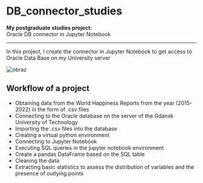 # DB_connector_studies

**My postgraduate studies project:**\
Oracle DB connector in Jupyter Notebook

---
In this project, I create the connector in Jupyter Notebook to get access to Oracle Data Base on my University server


![obraz](https://user-images.githubusercontent.com/84125127/166817136-8b5476ef-28c1-46cd-9760-b551f88632b5.png)

## Workflow of a project

- Obtaining data from the World Happiness Reports from the year (2015-2022) in the form of .csv files
- Connecting to the Oracle database on the server of the Gdansk University of Technology
- Importing the .csv files into the database
- Creating a virtual python environment
- Connecting to Jupyter Notebook
- Executing SQL queries in the jupyter notebook environment
- Create a pandas DataFrame based on the SQL table
- Cleaning the data
- Extracting basic statistics to assess the distribution of variables and the presence of outlying points
